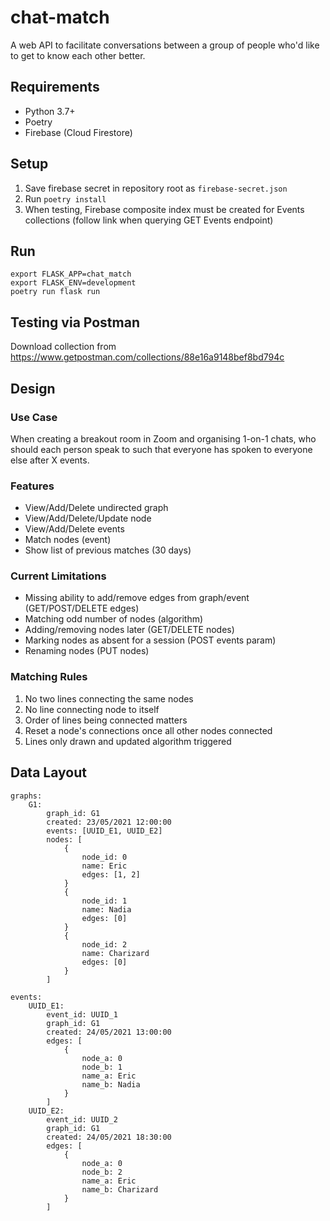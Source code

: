 # chat-match
A web API to facilitate conversations between a group of people who'd like to get to know each other better.

## Requirements
- Python 3.7+
- Poetry
- Firebase (Cloud Firestore)

## Setup
1. Save firebase secret in repository root as `firebase-secret.json`
2. Run `poetry install`
3. When testing, Firebase composite index must be created for Events collections (follow link when querying GET Events endpoint)

## Run
```
export FLASK_APP=chat_match
export FLASK_ENV=development
poetry run flask run
```

## Testing via Postman
Download collection from https://www.getpostman.com/collections/88e16a9148bef8bd794c

## Design

### Use Case
When creating a breakout room in Zoom and organising 1-on-1 chats, who should each person speak to such that everyone has spoken to everyone else after X events.

### Features
- View/Add/Delete undirected graph
- View/Add/Delete/Update node
- View/Add/Delete events
- Match nodes (event)
- Show list of previous matches (30 days)

### Current Limitations
- Missing ability to add/remove edges from graph/event (GET/POST/DELETE edges)
- Matching odd number of nodes (algorithm)
- Adding/removing nodes later (GET/DELETE nodes)
- Marking nodes as absent for a session (POST events param)
- Renaming nodes (PUT nodes)

### Matching Rules
1. No two lines connecting the same nodes
2. No line connecting node to itself
3. Order of lines being connected matters
4. Reset a node's connections once all other nodes connected
5. Lines only drawn and updated algorithm triggered

## Data Layout
```
graphs:
    G1:
        graph_id: G1
        created: 23/05/2021 12:00:00
        events: [UUID_E1, UUID_E2]
        nodes: [
            {
                node_id: 0
                name: Eric
                edges: [1, 2]
            }
            {
                node_id: 1
                name: Nadia
                edges: [0]
            }
            {
                node_id: 2
                name: Charizard
                edges: [0]
            }
        ]

events:
    UUID_E1:
        event_id: UUID_1
        graph_id: G1
        created: 24/05/2021 13:00:00
        edges: [
            {
                node_a: 0
                node_b: 1
                name_a: Eric
                name_b: Nadia
            }
        ]
    UUID_E2:
        event_id: UUID_2
        graph_id: G1
        created: 24/05/2021 18:30:00
        edges: [
            {
                node_a: 0
                node_b: 2
                name_a: Eric
                name_b: Charizard
            }
        ]
```